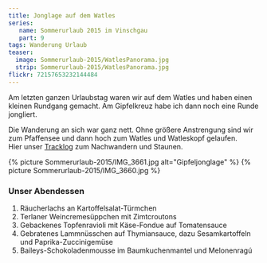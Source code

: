 ```yaml
---
title: Jonglage auf dem Watles
series:
   name: Sommerurlaub 2015 im Vinschgau
   part: 9
tags: Wanderung Urlaub
teaser:
  image: Sommerurlaub-2015/WatlesPanorama.jpg
  strip: Sommerurlaub-2015/WatlesPanorama.jpg
flickr: 72157653232144484
---
```

Am letzten ganzen Urlaubstag waren wir auf dem Watles und haben einen kleinen Rundgang gemacht. 
Am Gipfelkreuz habe ich dann noch eine Runde jongliert.

Die Wanderung an sich war ganz nett. Ohne größere Anstrengung sind wir zum Pfaffensee und dann hoch zum Watles und Watleskopf gelaufen.   
Hier unser [Tracklog][log] zum Nachwandern und Staunen.

{% picture Sommerurlaub-2015/IMG_3661.jpg alt="Gipfeljonglage" %}
{% picture Sommerurlaub-2015/IMG_3660.jpg %}

### Unser Abendessen

1. Räucherlachs an Kartoffelsalat-Türmchen
2. Terlaner Weincremesüppchen mit Zimtcroutons
3. Gebackenes Topfenravioli mit Käse-Fondue auf Tomatensauce
4. Gebratenes Lammnüsschen auf Thymiansauce, dazu Sesamkartoffeln und Paprika-Zuccinigemüse
5. Baileys-Schokoladenmousse im Baumkuchenmantel und Melonenragú


[log]: /tracklogs/Sommerurlaub-2015/2015-07-12.gpx
